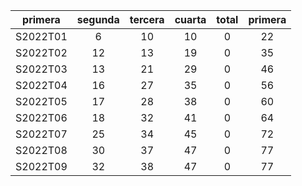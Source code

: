 |  primera  |  segunda  |  tercera  |  cuarta  |  total  |  primera  |
|:---------:|:---------:|:---------:|:--------:|:-------:|:---------:|
| S2022T01  |     6     |    10     |    10    |    0    |    22     |
| S2022T02  |    12     |    13     |    19    |    0    |    35     |
| S2022T03  |    13     |    21     |    29    |    0    |    46     |
| S2022T04  |    16     |    27     |    35    |    0    |    56     |
| S2022T05  |    17     |    28     |    38    |    0    |    60     |
| S2022T06  |    18     |    32     |    41    |    0    |    64     |
| S2022T07  |    25     |    34     |    45    |    0    |    72     |
| S2022T08  |    30     |    37     |    47    |    0    |    77     |
| S2022T09  |    32     |    38     |    47    |    0    |    77     |